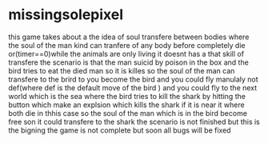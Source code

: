# missingsolepixel
this game takes about a the idea of soul transfere between bodies where the soul of the man kind can tranfere of any body before completely die or(timer==0)while the animals are only living it doesnt has a that skill of transfere the scenario is that the man suicid by poison in the box and the bird tries to eat the died man so it is killes so the soul of the man can transfere to the brird to you become the bird and you could fly manulaly not def(where def is the default move of the bird ) and you could fly to  the next world which is the sea where the bird tries to kill the shark by hitting the button which make an explsion which kills the shark if  it is near it where both die in thhis case so the soul of the man which is in the bird become free son it could transfere to the shark the scenario is not finished but this is the bigning the game is not complete but soon all bugs will be fixed 
